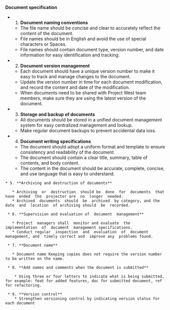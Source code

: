 ﻿**Document specification**

* 1.  **Document  naming conventions**
   
   * The  file  name  should  be  concise  and  clear  to  accurately  reflect  the  content  of  the document.
   * File names should be in  English and avoid the  use of  special  characters  or  Spaces.
   * File names should contain  document  type,  version number, and date  information for easy  identification and tracking.
 
 * 2. **Document version  management**
 
    * Each  document  should  have  a  unique version  number to  make  it  easy  to  track  and  manage changes to the document.
    * Update the version  number  in time for each document  modification,  and  record  the content and date  of the  modification.
    * When  documents need  to  be  shared  with  Project  West  team  members,  make  sure they are  using the  latest version of the  document.
  
  * 3. **Storage and  backup of  documents**
  
     * All documents should  be stored  in  a  unified  document  management  system  for  easy centralized  management and  lookup.
     * Make  regular document  backups to  prevent accidental data  loss.
   
   * 4. **Document writing specifications**
   
      * The  document  should  adopt  a  uniform  format  and  template  to  ensure  consistency and  readability of the document.
      * The document should  contain  a  clear  title,  summary,  table  of  contents,  and  body  content.
      * The  content  in  the  document  should  be  accurate,  complete,  concise,  and  use  language that  is easy to  understand.
      
    * 5. **Archiving and destruction of documents**
    
       * Archiving  or  destruction  should be  done  for  documents  that  have  ended  the  projector are  no  longer  needed.
       * Archived  documents  should  be  archived  by category, and the  date  and  location  of archiving should  be  recorded.
      
     * 6. **Supervision and evaluation of  document  management**
     
       * Project  managers shall  monitor and evaluate  the  implementation  of  document  management specifications.
       * Conduct regular  inspection  and  evaluation  of  document  management, and  timely correct and  improve any  problems found.
       
     * 7. **Document name**
     
       * Document name Keeping copies does not require the version number to be written on the name.
     
     * 8. **Add names and comments when the document is submitted**
        
        * Using three or four letters to indicate what is being submitted, for example: feat for added features, doc for submitted document, ref for refactoring.
       
     * 9. **Version control**      
        * Strengthen versioning control by indicating version status for each document
